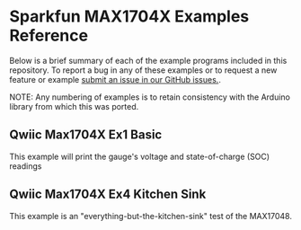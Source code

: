 # Sparkfun MAX1704X Examples Reference
Below is a brief summary of each of the example programs included in this repository. To report a bug in any of these examples or to request a new feature or example [submit an issue in our GitHub issues.](https://github.com/sparkfun/qwiic_max1704x_py/issues). 

NOTE: Any numbering of examples is to retain consistency with the Arduino library from which this was ported. 

## Qwiic Max1704X Ex1 Basic
This example will print the gauge's voltage and state-of-charge (SOC) readings

## Qwiic Max1704X Ex4 Kitchen Sink
This example is an "everything-but-the-kitchen-sink" test of the MAX17048.